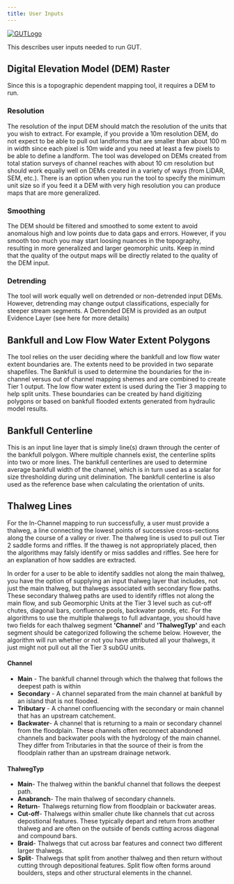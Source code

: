 ```yaml
---
title: User Inputs
---
```


[![GUTLogo]({{site.baseurl}}/assets/images/GUTLogo.png)]({{site.baseurl}}/assets/images/Large/GUTLogo.png)

This describes user inputs needed to run GUT.  


## Digital Elevation Model (DEM) Raster

Since this is a topographic dependent mapping tool, it requires a DEM to run.   

### Resolution

The resolution of the input DEM should match the resolution of the units that you wish to extract.  For example, if you provide a 10m resolution DEM, do not expect to be able to pull out landforms that are smaller than about 100 m in width since each pixel is 10m wide and you need at least a few pixels to be able to define a landform.   The tool was developed on DEMs created from total station surveys of channel reaches with about 10 cm resolution but should work equally well on DEMs created in a variety of ways (from LiDAR, SEM, etc.). There is an option when you run the tool to specify the minimum unit size so if you feed it a DEM with very high resolution you can produce maps that are more generalized.

### Smoothing

The DEM should be filtered and smoothed to some extent to avoid anomalous high and low points due to data gaps and errors.  However, if you smooth too much you may start loosing nuances in the topography, resulting in more generalized and larger geomorphic units.  Keep in mind that the quality of the output maps will be directly related to the quality of the DEM input.

### Detrending

The tool will work equally well on detrended or non-detrended input DEMs.  However, detrending may change output classifications, especially for steeper stream segments.  A Detrended DEM is provided as an output Evidence Layer (see here for more details)

## Bankfull and Low Flow Water Extent Polygons

The tool relies on the user deciding where the bankfull and low flow water extent boundaries are.  The extents need to be provided in two separate shapefiles. The Bankfull is used to determine the boundaries for the in-channel versus out of channel mapping shemes and are combined to create Tier 1 output.  The low flow water extent is used during the Tier 3 mapping to help split units.  These boundaries can be created by hand digitizing polygons or based on bankfull flooded extents generated from hydraulic model results.

## Bankfull Centerline

This is an input line layer that is simply line(s) drawn through the center of the bankfull polygon.  Where multiple channels exist, the centerline splits into two or more lines.  The bankfull centerlines are used to determine average bankfull width of the channel, which is in turn used as a scalar for size thresholding during unit delimination.  The bankfull centerline is also used as the reference base when calculating the orientation of units.

## Thalweg Lines

For the In-Channel mapping to run successfully, a user must provide a thalweg, a line connecting the lowest points of successive cross-sections along the course of a valley or river. The thalweg line is used to pull out Tier 2 saddle forms and riffles.  If the thaweg is not appropriately placed, then the algorithms may falsly identify or miss saddles and riffles.  See here for an explanation of how saddles are extracted.

In order for a user to be able to identify saddles not along the main thalweg, you have the option of supplying an input thalweg layer that includes, not just the main thalweg, but thalwegs associated with secondary flow paths.  These secondary thalweg paths are used to identify riffles not along the main flow, and sub Geomorphic Units at the Tier 3 level such as cut-off chutes, diagonal bars, confluence pools, backwater ponds, etc.  For the algorithms to use the multiple thalwegs to full advantage, you should have two fields for each thalweg segment **'Channel'** and **'ThalwegTyp'** and each segment should be categorized following the scheme below. However, the algorithm will run whether or not you have attributed all your thalwegs, it just might not pull out all the Tier 3 subGU units.

#### Channel
* **Main** - The bankfull channel through which the thalweg that follows the deepest path is within
* **Secondary** - A channel separated from the main channel at bankfull by an island that is not flooded. 
* **Tributary** - A channel confluencing with the secondary or main channel that has an upstream catchement.
* **Backwater**- A channel that is returning to a main or secondary channel from the floodplain.  These channels often reconnect abandoned channels and backwater pools with the hydrology of the main channel. They differ from Tributaries in that the source of their is from the floodplain rather than an upstream drainage network.

#### ThalwegTyp

* **Main**- The thalweg within the bankful channel that follows the deepest path.
* **Anabranch**- The main thalweg of secondary channels.
* **Return**- Thalwegs returning flow from floodplain or backwater areas.
* **Cut-off**- Thalwegs within smaller chute like channels that cut across depostional features.  These typically depart and return from another thalweg and are often on the outside of bends cutting across diagonal and compound bars.
* **Braid**- Thalwegs that cut across bar features and connect two different larger thalwegs. 
* **Split**- Thalwegs that split from another thalweg and then return without cutting through depositional features.  Split flow often forms around boulders, steps and other structural elements in the channel.